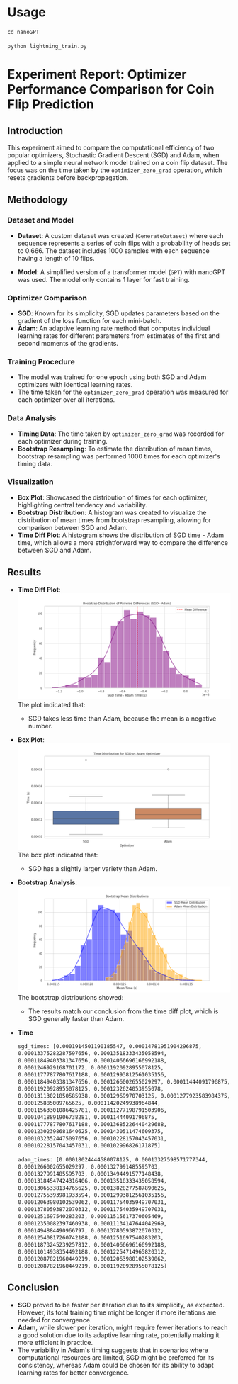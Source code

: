 # Usage
```
cd nanoGPT

python lightning_train.py
```

# Experiment Report: Optimizer Performance Comparison for Coin Flip Prediction

## Introduction

This experiment aimed to compare the computational efficiency of two popular optimizers, Stochastic Gradient Descent (SGD) and Adam, when applied to a simple neural network model trained on a coin flip dataset. The focus was on the time taken by the `optimizer_zero_grad` operation, which resets gradients before backpropagation.

## Methodology

### Dataset and Model

- **Dataset**: A custom dataset was created (`GenerateDataset`) where each sequence represents a series of coin flips with a probability of heads set to 0.666. The dataset includes 1000 samples with each sequence having a length of 10 flips.

- **Model**: A simplified version of a transformer model (`GPT`) with nanoGPT was used. The model only contains 1 layer for fast training.

### Optimizer Comparison

- **SGD**: Known for its simplicity, SGD updates parameters based on the gradient of the loss function for each mini-batch.
- **Adam**: An adaptive learning rate method that computes individual learning rates for different parameters from estimates of the first and second moments of the gradients.

### Training Procedure

- The model was trained for one epoch using both SGD and Adam optimizers with identical learning rates.
- The time taken for the `optimizer_zero_grad` operation was measured for each optimizer over all iterations.

### Data Analysis

- **Timing Data**: The time taken by `optimizer_zero_grad` was recorded for each optimizer during training.
- **Bootstrap Resampling**: To estimate the distribution of mean times, bootstrap resampling was performed 1000 times for each optimizer's timing data.

### Visualization

- **Box Plot**: Showcased the distribution of times for each optimizer, highlighting central tendency and variability.
- **Bootstrap Distribution**: A histogram was created to visualize the distribution of mean times from bootstrap resampling, allowing for comparison between SGD and Adam.
- **Time Diff Plot**: A histogram shows the distribution of SGD time - Adam time, which allows a more strightforward way to compare the difference between SGD and Adam.

## Results
- **Time Diff Plot**: 
  ![Boxplot](nanoGPT/timediff.png "Time Diff Results")
  The plot indicated that:
  - SGD takes less time than Adam, because the mean is a negative number. 

- **Box Plot**: 
  ![Boxplot](nanoGPT/boxplot.png "Boxplot Results")
  The box plot indicated that:
  - SGD has a slightly larger variety than Adam. 

- **Bootstrap Analysis**: 
  ![Bootstrap Mean Distributions](nanoGPT/bootstrap.png "Bootstrap Results")
  The bootstrap distributions showed:
  - The results match our conclusion from the time diff plot, which is SGD generally faster than Adam.

- **Time**
    ```
    sgd_times: [0.0001914501190185547, 0.00014781951904296875, 0.00013375282287597656, 0.00013518333435058594, 0.00011849403381347656, 0.00014066696166992188, 0.0001246929168701172, 0.00011920928955078125, 0.00011777877807617188, 0.00012993812561035156, 0.00011849403381347656, 0.0001266002655029297, 0.00011444091796875, 0.00011920928955078125, 0.0001232624053955078, 0.00013113021850585938, 0.00012969970703125, 0.0001277923583984375, 0.000125885009765625, 0.00011420249938964844, 0.00011563301086425781, 0.00011277198791503906, 0.00010418891906738281, 0.00011444091796875, 0.00011777877807617188, 0.00013685226440429688, 0.00012302398681640625, 0.0001430511474609375, 0.00010323524475097656, 0.00010228157043457031, 0.00010228157043457031, 0.000102996826171875]

    adam_times: [0.00018024444580078125, 0.00013327598571777344, 0.0001266002655029297, 0.0001327991485595703, 0.0001327991485595703, 0.00013494491577148438, 0.00013184547424316406, 0.00013518333435058594, 0.00013065338134765625, 0.00013828277587890625, 0.00012755393981933594, 0.00012993812561035156, 0.00012063980102539062, 0.00011754035949707031, 0.00013780593872070312, 0.00011754035949707031, 0.0001251697540283203, 0.00011515617370605469, 0.00012350082397460938, 0.00011134147644042969, 0.0001494884490966797, 0.00013780593872070312, 0.00012540817260742188, 0.0001251697540283203, 0.00011873245239257812, 0.00014066696166992188, 0.00011014938354492188, 0.00012254714965820312, 0.00012087821960449219, 0.00012063980102539062, 0.00012087821960449219, 0.00011920928955078125]
    ```

## Conclusion

- **SGD** proved to be faster per iteration due to its simplicity, as expected. However, its total training time might be longer if more iterations are needed for convergence.
- **Adam**, while slower per iteration, might require fewer iterations to reach a good solution due to its adaptive learning rate, potentially making it more efficient in practice.
- The variability in Adam's timing suggests that in scenarios where computational resources are limited, SGD might be preferred for its consistency, whereas Adam could be chosen for its ability to adapt learning rates for better convergence.
